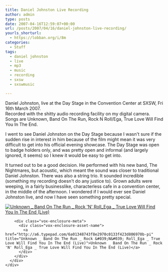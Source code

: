 ```yaml
---
title: Daniel Johnston Live Recording
author: admin
type: posts
date: 2007-04-16T12:59:07+00:00
url: /posts/2007/04/16/daniel-johnston-live-recording/
yourls_shorturl:
  - https://lobban.org/i/8m
categories:
  - Stuff
tags:
  - daniel johnston
  - live
  - mp3
  - music
  - recording
  - sxsw
  - sxswmusic

---
```

Daniel Johnston, live at the Day Stage in the Convention Center at SXSW, Fri 16th March 2007.  
Recorded with the shitty audio recording facility on my digital camera. Songs are Unknown, Band On The Run, Rock N Roll/Ega, True Love Will Find You In The End.

I went to see Daniel Johnston on the Day Stage because I wasn't sure if the sudden rise in interest in him because of the film might mean it was very difficult to get into his official evening showcase. The Day Stage was open to badge holders only, and was pretty open and informal (and largely ignored, it seems) so I knew it would be easy to get into.

It turned out to be a good decision. He performed with his new band, The Nightmares, but acoustic, which meant the sound was closer to traditional Daniel Johnston. There was also a string trio. It sounded incredible (something my recording doesn't do any justice to). Grown adults were weeping, in a fairly businesslike, characterless cafe in a convention center, in the middle of the afternoon. I wondered if I would ever see Daniel Johnston live, and now I have seen something pretty special.

<div class="vox-enclosure vox-enclosure-center vox-enclosure-small vox-audio-enclosure">
  <div class="vox-enclosure-inner">
    <div class="vox-enclosure-list">
      <div class="vox-enclosure-item vox-audio-asset vox-last">
        <div class="vox-enclosure-image">
          <a href="http://a6.typepad.com/6a01348743f8e2970c0133f423d806970b-pi" title="Click to play “Unknown _ Band On The Run _ Rock &#039;N&#039; Roll_Ega _ True Love Will Find You In The End (Live)”"><span class="vox-asset-overlay"></span><img alt="Unknown _ Band On The Run _ Rock &#039;N&#039; Roll_Ega _ True Love Will Find You In The End (Live)" class="asset asset-image at-xid-6a01348743f8e2970c0133f423d806970b" src="https://a6.typepad.com/6a01348743f8e2970c0133f423d806970b-120pi" /></a>
        </div>
        
        <div class="vox-enclosure-meta">
          <div class="vox-enclosure-asset-name">
            <a href="http://a6.typepad.com/6a01348743f8e2970c0133f423d806970b-pi" title="Unknown _ Band On The Run _ Rock &#039;N&#039; Roll_Ega _ True Love Will Find You In The End (Live)">Unknown _ Band On The Run _ Rock 'N' Roll_Ega _ True Love Will Find You In The End (Live)</a>
          </div>
        </div>
      </div>
    </div>
  </div>
</div>



<div>
</div></p>